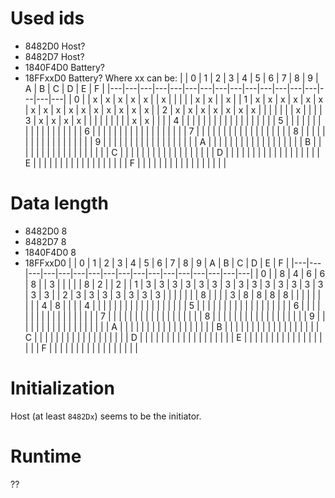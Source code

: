 # Used ids

- 8482D0	Host?
- 8482D7	Host?
- 1840F4D0	Battery?
- 18FFxxD0	Battery?
Where xx can be: 
 |   | 0 | 1 | 2 | 3 | 4 | 5 | 6 | 7 | 8 | 9 | A | B | C | D | E | F | 
 |---|---|---|---|---|---|---|---|---|---|---|---|---|---|---|---|---| 
 | 0 |   | x | x | x | x | x |   | x |   |   |   |   | x | x |   | x | 
 | 1 | x | x | x | x | x | x | x | x | x | x | x | x | x | x | x | x | 
 | 2 | x | x | x | x | x | x | x |   |   |   |   |   |   | x |   |   | 
 | 3 | x | x | x | x |   |   |   |   |   |   |   |   | x | x |   |   | 
 | 4 |   |   |   |   |   |   |   |   |   |   |   |   |   |   |   |   | 
 | 5 |   |   |   |   |   |   |   |   |   |   |   |   |   |   |   |   | 
 | 6 |   |   |   |   |   |   |   |   |   |   |   |   |   |   |   |   | 
 | 7 |   |   |   |   |   |   |   |   |   |   |   |   |   |   |   |   | 
 | 8 |   |   |   |   |   |   |   |   |   |   |   |   |   |   |   |   | 
 | 9 |   |   |   |   |   |   |   |   |   |   |   |   |   |   |   |   | 
 | A |   |   |   |   |   |   |   |   |   |   |   |   |   |   |   |   | 
 | B |   |   |   |   |   |   |   |   |   |   |   |   |   |   |   |   | 
 | C |   |   |   |   |   |   |   |   |   |   |   |   |   |   |   |   | 
 | D |   |   |   |   |   |   |   |   |   |   |   |   |   |   |   |   | 
 | E |   |   |   |   |   |   |   |   |   |   |   |   |   |   |   |   | 
 | F |   |   |   |   |   |   |   |   |   |   |   |   |   |   |   |   | 


# Data length

- 8482D0	8
- 8482D7	8
- 1840F4D0	8
- 18FFxxD0
 |   | 0 | 1 | 2 | 3 | 4 | 5 | 6 | 7 | 8 | 9 | A | B | C | D | E | F | 
 |---|---|---|---|---|---|---|---|---|---|---|---|---|---|---|---|---| 
 | 0 |   | 8 | 4 | 6 | 6 | 8 |   | 3 |   |   |   |   | 8 | 2 |   | 2 | 
 | 1 | 3 | 3 | 3 | 3 | 3 | 3 | 3 | 3 | 3 | 3 | 3 | 3 | 3 | 3 | 3 | 3 | 
 | 2 | 3 | 3 | 3 | 3 | 3 | 3 | 3 |   |   |   |   |   |   | 8 |   |   | 
 | 3 | 8 | 8 | 8 | 8 |   |   |   |   |   |   |   |   | 4 | 8 |   |   | 
 | 4 |   |   |   |   |   |   |   |   |   |   |   |   |   |   |   |   | 
 | 5 |   |   |   |   |   |   |   |   |   |   |   |   |   |   |   |   | 
 | 6 |   |   |   |   |   |   |   |   |   |   |   |   |   |   |   |   | 
 | 7 |   |   |   |   |   |   |   |   |   |   |   |   |   |   |   |   | 
 | 8 |   |   |   |   |   |   |   |   |   |   |   |   |   |   |   |   | 
 | 9 |   |   |   |   |   |   |   |   |   |   |   |   |   |   |   |   | 
 | A |   |   |   |   |   |   |   |   |   |   |   |   |   |   |   |   | 
 | B |   |   |   |   |   |   |   |   |   |   |   |   |   |   |   |   | 
 | C |   |   |   |   |   |   |   |   |   |   |   |   |   |   |   |   | 
 | D |   |   |   |   |   |   |   |   |   |   |   |   |   |   |   |   | 
 | E |   |   |   |   |   |   |   |   |   |   |   |   |   |   |   |   | 
 | F |   |   |   |   |   |   |   |   |   |   |   |   |   |   |   |   | 


# Initialization

Host (at least `8482Dx`) seems to be the initiator.

# Runtime

??
